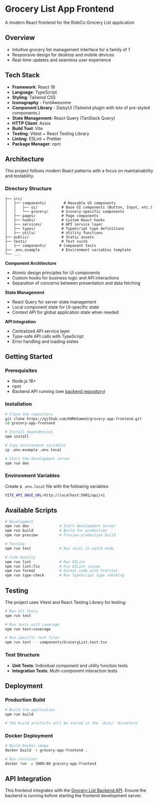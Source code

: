 # Grocery List App Frontend

A modern React frontend for the RideCo Grocery List application

## Overview

- Intuitive grocery list management interface for a family of 1
- Responsive design for desktop and mobile devices
- Real-time updates and seamless user experience

## Tech Stack

- **Framework**: React 18
- **Language**: TypeScript
- **Styling**: Tailwind CSS
- **Iconography** - FontAwesome
- **Component Library** - DaisyUI (Tailwind plugin with lots of pre-styled components.)
- **State Management**: React Query (TanStack Query)
- **HTTP Client**: Axios
- **Build Tool**: Vite
- **Testing**: Vitest + React Testing Library
- **Linting**: ESLint + Prettier
- **Package Manager**: npm

## Architecture

This project follows modern React patterns with a focus on maintainability and testability.

### Directory Structure

```
├── src/
│   ├── components/        # Reusable UI components
│   │   ├── ui/           # Base UI components (Button, Input, etc.)
│   │   └── grocery/      # Grocery-specific components
│   ├── pages/            # Page components
│   ├── hooks/            # Custom React hooks
│   ├── services/         # API service layer
│   ├── types/            # TypeScript type definitions
│   ├── utils/            # Utility functions
├── public/               # Static assets
├── tests/                # Test suite
│   ├── components/      # Component tests
├── .env.example          # Environment variables template
└── ...
```

**Component Architecture**
- Atomic design principles for UI components
- Custom hooks for business logic and API interactions
- Separation of concerns between presentation and data fetching

**State Management**
- React Query for server state management
- Local component state for UI-specific state
- Context API for global application state when needed

**API Integration**
- Centralized API service layer
- Type-safe API calls with TypeScript
- Error handling and loading states

## Getting Started

### Prerequisites

- Node.js 18+ 
- npm
- Backend API running (see [backend repository](https://github.com/KNMohamed/grocery-app-backend))

### Installation

```bash
# Clone the repository
git clone https://github.com/KNMohamed/grocery-app-frontend.git
cd grocery-app-frontend

# Install dependencies
npm install

# Copy environment variables
cp .env.example .env.local

# Start the development server
npm run dev
```

### Environment Variables

Create a `.env.local` file with the following variables:

```bash
VITE_API_BASE_URL=http://localhost:5001/api/v1
```

## Available Scripts

```bash
# Development
npm run dev              # Start development server
npm run build            # Build for production
npm run preview          # Preview production build

# Testing
npm run test             # Run tests in watch mode

# Code Quality
npm run lint             # Run ESLint
npm run lint:fix         # Fix ESLint issues
npm run format           # Format code with Prettier
npm run type-check       # Run TypeScript type checking
```

## Testing

The project uses Vitest and React Testing Library for testing:

```bash
# Run all tests
npm run test

# Run tests with coverage
npm run test:coverage

# Run specific test files
npm run test -- components/GroceryList.test.tsx
```

### Test Structure

- **Unit Tests**: Individual component and utility function tests
- **Integration Tests**: Multi-component interaction tests

## Deployment

### Production Build

```bash
# Build the application
npm run build

# The build artifacts will be stored in the `dist/` directory
```

### Docker Deployment

```bash
# Build Docker image
docker build -t grocery-app-frontend .

# Run container
docker run -p 3000:80 grocery-app-frontend
```

## API Integration

This frontend integrates with the [Grocery List Backend API](https://github.com/KNMohamed/grocery-app-backend). Ensure the backend is running before starting the frontend development server.
